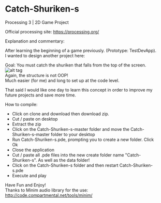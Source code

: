 # Catch-Shuriken-s
Processing 3 | 2D Game Project

Official processing site: https://processing.org/

Explanation and commentary: <br/>

After learning the beginning of a game previously. (Prototype: TestDevApp). <br/>
I wanted to design another project here: <br/>

Goal: You must catch the shuriken that falls from the top of the screen. <br/>
![alt tag](http://imgur.com/a/3yH2v) <br/>
Again, the structure is not OOP! <br/>
Much easier (for me) and long to set up at the code level. <br/>

That said I would like one day to learn this concept in order to improve my future projects and save more time. <br/>

How to compile:
- Click on clone and download then download zip.
- Cut / paste on desktop
- Extract the zip
- Click on the Catch-Shuriken-s-master folder and move the Catch-Shuriken-s-master folder to your desktop
- Run Catch-Shuriken-s.pde, prompting you to create a new folder. Click Ok
- Close the application
- Cut / paste all .pde files into the new create folder name "Catch-Shuriken-s". As well as the data folder!
- Click on the Catch-Shuriken-s folder and then restart Catch-Shuriken-s.pde
- Execute and play

Have Fun and Enjoy! <br/>
Thanks to Minim audio library for the use: http://code.compartmental.net/tools/minim/
